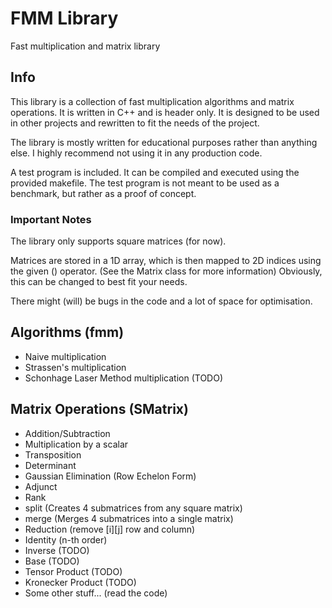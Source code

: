 # FMM Library

Fast multiplication and matrix library

## Info

This library is a collection of fast multiplication algorithms and matrix operations.
It is written in C++ and is header only. It is designed to be used in other projects
and rewritten to fit the needs of the project.

The library is mostly written for educational purposes rather
than anything else. I highly recommend not using it in any production code.

A test program is included. It can be compiled and executed using the provided makefile.
The test program is not meant to be used as a benchmark, but rather as a proof of concept.

### Important Notes

The library only supports square matrices (for now).

Matrices are stored in a 1D array, which is then mapped to 2D indices using the given () operator.
(See the Matrix class for more information) Obviously, this can be changed to best fit your needs.

There might (will) be bugs in the code and a lot of space for optimisation.

## Algorithms (fmm)

- Naive multiplication
- Strassen's multiplication
- Schonhage Laser Method multiplication (TODO)

## Matrix Operations (SMatrix)

- Addition/Subtraction
- Multiplication by a scalar
- Transposition
- Determinant
- Gaussian Elimination (Row Echelon Form)
- Adjunct
- Rank
- split (Creates 4 submatrices from any square matrix)
- merge (Merges 4 submatrices into a single matrix)
- Reduction (remove \[i]\[j] row and column)
- Identity (n-th order)
- Inverse (TODO)
- Base (TODO)
- Tensor Product (TODO)
- Kronecker Product (TODO)
- Some other stuff... (read the code)
